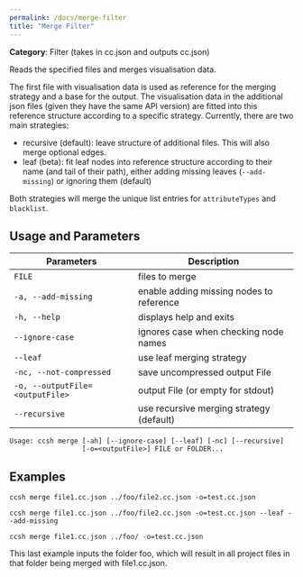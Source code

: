 ```yaml
---
permalink: /docs/merge-filter
title: "Merge Filter"
---
```


**Category**: Filter (takes in cc.json and outputs cc.json)

Reads the specified files and merges visualisation data.

The first file with visualisation data is used as reference for the merging strategy and a base for the output. The visualisation data in the additional json files (given they have the same API version) are fitted into this reference structure according to a specific strategy. Currently, there are two main strategies:

- recursive (default): leave structure of additional files. This will also merge optional edges.
- leaf (beta): fit leaf nodes into reference structure according to their name (and tail of their path),
  either adding missing leaves (`--add-missing`) or ignoring them (default)

Both strategies will merge the unique list entries for `attributeTypes` and `blacklist`.

## Usage and Parameters

| Parameters                      | Description                              |
| ------------------------------- | ---------------------------------------- |
| `FILE`                          | files to merge                           |
| `-a, --add-missing`             | enable adding missing nodes to reference |
| `-h, --help`                    | displays help and exits                  |
| `--ignore-case`                 | ignores case when checking node names    |
| `--leaf`                        | use leaf merging strategy                |
| `-nc, --not-compressed`         | save uncompressed output File            |
| `-o, --outputFile=<outputFile>` | output File (or empty for stdout)        |
| `--recursive`                   | use recursive merging strategy (default) |

```
Usage: ccsh merge [-ah] [--ignore-case] [--leaf] [-nc] [--recursive]
                  [-o=<outputFile>] FILE or FOLDER...
```

## Examples

```
ccsh merge file1.cc.json ../foo/file2.cc.json -o=test.cc.json
```

```
ccsh merge file1.cc.json ../foo/file2.cc.json -o=test.cc.json --leaf --add-missing
```

```
ccsh merge file1.cc.json ../foo/ -o=test.cc.json
```

This last example inputs the folder foo, which will result in all project files in that folder being merged with file1.cc.json.
